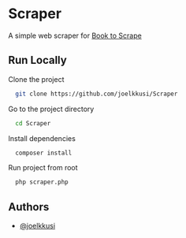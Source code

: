 
# Scraper

A simple web scraper for [Book to Scrape](https://books.toscrape.com/)
## Run Locally

Clone the project

```bash
  git clone https://github.com/joelkkusi/Scraper
```

Go to the project directory

```bash
  cd Scraper
```

Install dependencies

```bash
  composer install
```

Run project from root

```bash
  php scraper.php
```
## Authors

- [@joelkkusi](https://www.github.com/joelkkusi)
